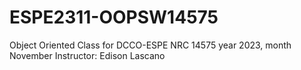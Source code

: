 # ESPE2311-OOPSW14575
Object Oriented Class for DCCO-ESPE NRC 14575 year 2023, month November
Instructor: Edison Lascano